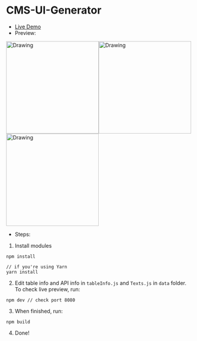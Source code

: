 # CMS-UI-Generator

* [Live Demo](https://yumichen.github.io/CMS-UI-Generator/public/index.html)
* Preview:

<img src="https://s6.postimg.org/t649zxlpd/cms02.jpg" alt="Drawing" width="250px"/><img src="https://s6.postimg.org/52dibmnsx/cms03.jpg" alt="Drawing" width="250px"/>
<img src="https://s6.postimg.org/phstoyhb5/cms03.jpg" alt="Drawing" width="250px"/>

* Steps:
1. Install modules
 ```
 npm install
 
 // if you're using Yarn
 yarn install
 ```
2. Edit table info and API info in ```tableInfo.js``` and ```Texts.js``` in ```data``` folder. To check live preview, run:
```
npm dev // check port 8080
```
3. When finished, run:
```
npm build
```
4. Done!